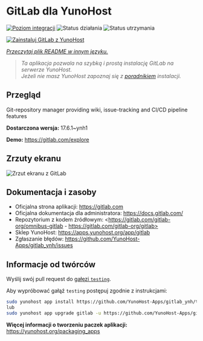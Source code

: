 <!--
To README zostało automatycznie wygenerowane przez <https://github.com/YunoHost/apps/tree/master/tools/readme_generator>
Nie powinno być ono edytowane ręcznie.
-->

# GitLab dla YunoHost

[![Poziom integracji](https://apps.yunohost.org/badge/integration/gitlab)](https://ci-apps.yunohost.org/ci/apps/gitlab/)
![Status działania](https://apps.yunohost.org/badge/state/gitlab)
![Status utrzymania](https://apps.yunohost.org/badge/maintained/gitlab)

[![Zainstaluj GitLab z YunoHost](https://install-app.yunohost.org/install-with-yunohost.svg)](https://install-app.yunohost.org/?app=gitlab)

*[Przeczytaj plik README w innym języku.](./ALL_README.md)*

> *Ta aplikacja pozwala na szybką i prostą instalację GitLab na serwerze YunoHost.*  
> *Jeżeli nie masz YunoHost zapoznaj się z [poradnikiem](https://yunohost.org/install) instalacji.*

## Przegląd

Git-repository manager providing wiki, issue-tracking and CI/CD pipeline features

**Dostarczona wersja:** 17.6.1~ynh1

**Demo:** <https://gitlab.com/explore>

## Zrzuty ekranu

![Zrzut ekranu z GitLab](./doc/screenshots/GitLab_running_11.0_(2018-07).png)

## Dokumentacja i zasoby

- Oficjalna strona aplikacji: <https://gitlab.com>
- Oficjalna dokumentacja dla administratora: <https://docs.gitlab.com/>
- Repozytorium z kodem źródłowym: <https://gitlab.com/gitlab-org/omnibus-gitlab - https://gitlab.com/gitlab-org/gitlab>
- Sklep YunoHost: <https://apps.yunohost.org/app/gitlab>
- Zgłaszanie błędów: <https://github.com/YunoHost-Apps/gitlab_ynh/issues>

## Informacje od twórców

Wyślij swój pull request do [gałęzi `testing`](https://github.com/YunoHost-Apps/gitlab_ynh/tree/testing).

Aby wypróbować gałąź `testing` postępuj zgodnie z instrukcjami:

```bash
sudo yunohost app install https://github.com/YunoHost-Apps/gitlab_ynh/tree/testing --debug
lub
sudo yunohost app upgrade gitlab -u https://github.com/YunoHost-Apps/gitlab_ynh/tree/testing --debug
```

**Więcej informacji o tworzeniu paczek aplikacji:** <https://yunohost.org/packaging_apps>
